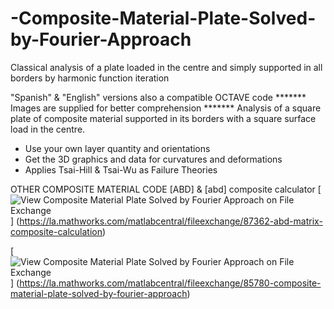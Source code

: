# -Composite-Material-Plate-Solved-by-Fourier-Approach
Classical analysis of a plate loaded in the centre and simply supported in all borders by harmonic function iteration

"Spanish" & "English" versions also a compatible OCTAVE code
******* Images are supplied for better comprehension *******
Analysis of a square plate of composite material supported in its borders with a square surface load in the centre.
* Use your own layer quantity and orientations
* Get the 3D graphics and data for curvatures and deformations
* Applies Tsai-Hill & Tsai-Wu as Failure Theories

OTHER COMPOSITE MATERIAL CODE
    [ABD] & [abd] composite calculator
[![View Composite Material Plate Solved by Fourier Approach on File Exchange](https://www.mathworks.com/matlabcentral/images/matlab-file-exchange.svg)]
(https://la.mathworks.com/matlabcentral/fileexchange/87362-abd-matrix-composite-calculation)

[![View Composite Material Plate Solved by Fourier Approach on File Exchange](https://www.mathworks.com/matlabcentral/images/matlab-file-exchange.svg)]
(https://la.mathworks.com/matlabcentral/fileexchange/85780-composite-material-plate-solved-by-fourier-approach)
